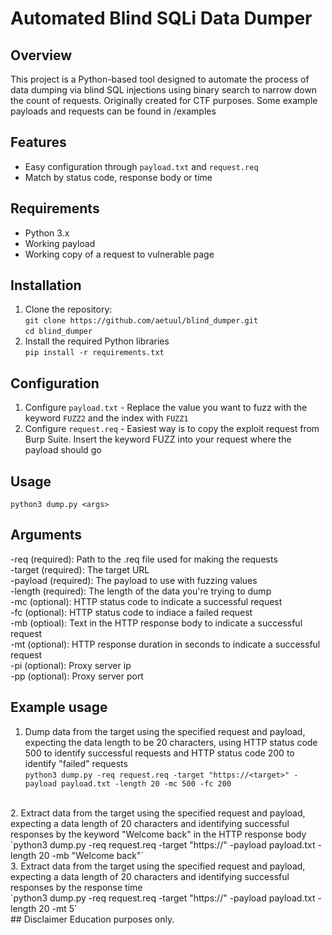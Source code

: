 # Automated Blind SQLi Data Dumper
## Overview
This project is a Python-based tool designed to automate the process of data dumping via blind SQL injections using binary search to narrow down the count of requests. Originally created for CTF purposes.
Some example payloads and requests can be found in /examples
## Features
- Easy configuration through `payload.txt` and `request.req`
- Match by status code, response body or time
## Requirements
- Python 3.x
- Working payload
- Working copy of a request to vulnerable page
## Installation
1. Clone the repository:<br>
`git clone https://github.com/aetuul/blind_dumper.git`<br>
`cd blind_dumper`
2. Install the required Python libraries<br>
`pip install -r requirements.txt`
## Configuration
1. Configure `payload.txt` - Replace the value you want to fuzz with the keyword `FUZZ2` and the index with `FUZZ1`
2. Configure `request.req` - Easiest way is to copy the exploit request from Burp Suite. Insert the keyword FUZZ into your request where the payload should go
## Usage
`python3 dump.py <args>`
## Arguments
-req (required): Path to the .req file used for making the requests<br>
-target (required): The target URL<br>
-payload (required): The payload to use with fuzzing values<br>
-length (required): The length of the data you're trying to dump<br>
-mc (optional): HTTP status code to indicate a successful request<br>
-fc (optional): HTTP status code to indiace a failed request<br>
-mb (optioal): Text in the HTTP response body to indicate a successful request<br>
-mt (optional): HTTP response duration in seconds to indicate a successful request<br>
-pi (optional): Proxy server ip<br>
-pp (optional): Proxy server port<br>
## Example usage
1. Dump data from the target using the specified request and payload, expecting the data length to be 20 characters, using HTTP status code 500 to identify successful requests and HTTP status code 200 to identify "failed" requests<br>
`python3 dump.py -req request.req -target "https://<target>" -payload payload.txt -length 20 -mc 500 -fc 200`
<br>
2. Extract data from the target using the specified request and payload, expecting a data length of 20 characters and identifying successful responses by the keyword "Welcome back" in the HTTP response body<br>
`python3 dump.py -req request.req -target "https://<target>" -payload payload.txt -length 20 -mb "Welcome back"`
<br>
3. Extract data from the target using the specified request and payload, expecting a data length of 20  characters and identifying successful responses by the response time<br>
`python3 dump.py -req request.req -target "https://<target>" -payload payload.txt -length 20 -mt 5`
<br>
## Disclaimer
Education purposes only.
